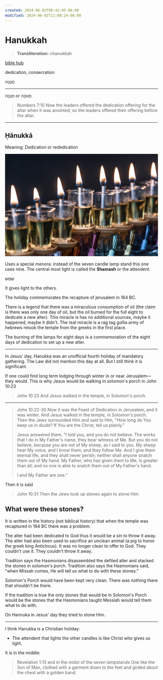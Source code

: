 ```yaml
---
created: 2024-06-02T09:42:05-06:00
modified: 2024-06-02T11:00:24-06:00
---
```


# Hanukkah

>   **Transliteration:** chanukkah

[bible hub](https://biblehub.com/hebrew/2598.htm)

dedication, consecration

חֲנֻכָּה

----

חֲנֻכָּה‎ or חֲנוּכָּה‎

> Numbers 7:10
> Now the leaders offered the dedication offering for the altar when it was anointed; so the leaders offered their offering before the altar.

----

## Ḥănukkā

Meaning: Dedication or rededication

![Image](./b6db6bb49f8cb2dac070a4067cddcd8d.jpg) 



Uses a special menora: instead of the seven candle lamp stand this one uses nine. The central most light is called the **Shamash** or the attendent. 

שַׁמָּשׁ

It gives light to the others.

The holiday commemorates the recapture of jerusalem in 164 BC.

There is a legend that there was a miraculous consumption of oil (the claim is there was only one day of oil, but the oil burned for the full eight to dedicate a new alter). This miracle is has no additional sources, maybe it happened, maybe it didn't. The real miracle is a rag tag gollia army of hebrews retook the temple from the greeks in the first place.

The burning of the lamps for eight days is a commemoration of the eight days of dedication to set up a new alter.

----

In Jesus' day, Hanukka was an unofficial fourth holiday of mandatory gathering. The Law did not mention this day at all. But I still think it is significant. 

If one could find long term lodging through winter in or near Jerusalem—they would. This is why Jesus would be walking in solomon's porch in John 10:23

> John 10:23
> And Jesus walked in the temple, in Solomon's porch.

----

> John 10:22-30
> Now it was the Feast of Dedication in Jerusalem, and it was winter. And Jesus walked in the temple, in Solomon's porch. Then the Jews surrounded Him and said to Him, "How long do You keep us in doubt? If You are the Christ, tell us plainly."
> 
> Jesus answered them, "I told you, and you do not believe. The works that I do in My Father's name, they bear witness of Me. But you do not believe, because you are not of My sheep, as I said to you. My sheep hear My voice, and I know them, and they follow Me. And I give them eternal life, and they shall never perish; neither shall anyone snatch them out of My hand. My Father, who has given them to Me, is greater than all; and no one is able to snatch them out of My Father's hand.
> 
> I and My Father are one."

Then it is said
> John 10:31
> Then the Jews took up stones again to stone Him.

## What were these stones?

It is written in the history (not biblical history) that when the temple was recaptured in 164 BC there was a problem:

The alter had been dedicated to God thus it would be a sin to throw it away. The alter had also been used to sacrifice an unclean animal (a pig to honor the greek king Antichous). It was no longer clean to offer to God. They couldn't use it. They couldn't throw it away.

Tradition says the Hasmonians disassembled the defiled alter and stacked the stones in solomon's porch. Tradition also says the Hasmonians said, "when Missah comes, He will tell us what to do with these stones."

Solomon's Porch would have been kept very clean. There was nothing there that shouldn't be there.

If the tradition is true the only stones that would be in Solomon's Porch would be the stones that the Hasmonians taught Messiah would tell them what to do with.

On Hannuka in Jesus' day they tried to stone Him.

----

I think Hanukka is a Christian holiday:
- The attendent that lights the other candles is like Christ who gives us light.

It is in the middle: 
> Revelation 1:13
> and in the midst of the seven lampstands One like the Son of Man, clothed with a garment down to the feet and girded about the chest with a golden band.
